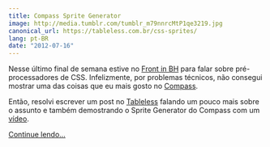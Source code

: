 ```yaml
---
title: Compass Sprite Generator
image: http://media.tumblr.com/tumblr_m79nnrcMtP1qe3219.jpg
canonical_url: https://tableless.com.br/css-sprites/
lang: pt-BR
date: "2012-07-16"
---
```


Nesse último final de semana estive no [Front in BH](http://frontinbh.com.br) para falar sobre pré-processadores de CSS. Infelizmente, por problemas técnicos, não consegui mostrar uma das coisas que eu mais gosto no [Compass](http://compass-style.org).

Então, resolvi escrever um post no [Tableless](http://tableless.com.br/css-sprites/) falando um pouco mais sobre o assunto e também demostrando o Sprite Generator do Compass com um [vídeo](http://www.youtube.com/watch?v=dnekMEGwuaA).

[Continue lendo…](http://tableless.com.br/css-sprites/)

